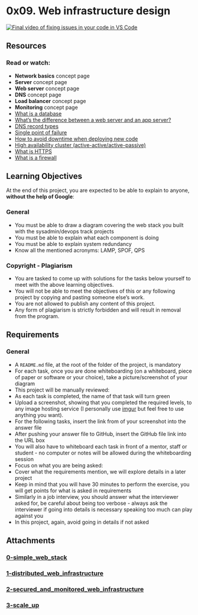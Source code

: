 # 0x09. Web infrastructure design

[![Final video of fixing issues in your code in VS Code](https://img.youtube.com/vi/lQNEW76KdYg/maxresdefault.jpg)](https://www.youtube.com/watch?v=lQNEW76KdYg)
## Resources
### Read or watch:
- **Network basics** concept page
- **Server** concept page
- **Web server** concept page
- **DNS** concept page
- **Load balancer** concept page
- **Monitoring** concept page
- [What is a database](https://intranet.alxswe.com/rltoken/n3CdS3EA5l5psDDKbEhApA)
- [What’s the difference between a web server and an app server?](https://intranet.alxswe.com/rltoken/0as4wDlFqyhLhf0f_gedcw)
- [DNS record types](https://intranet.alxswe.com/rltoken/0as4wDlFqyhLhf0f_gedcw)
- [Single point of failure](https://intranet.alxswe.com/rltoken/uxpx2YhXs10TFLIDg78chA)
- [How to avoid downtime when deploying new code](https://intranet.alxswe.com/rltoken/4ansLu2gtHnoFrNThqyObA)
- [High availability cluster (active-active/active-passive)](https://intranet.alxswe.com/rltoken/TAJeVYy9U9iLaEDd6XkbRA)
- [What is HTTPS](https://intranet.alxswe.com/rltoken/c0zs2MxrmxFLsCPOizxq6g)
- [What is a firewall](https://intranet.alxswe.com/rltoken/j6idMcUTyNEDj1oYDQFmUw)

## Learning Objectives
At the end of this project, you are expected to be able to explain to anyone, **without the help of Google**:

### General
- You must be able to draw a diagram covering the web stack you built with the sysadmin/devops track projects
- You must be able to explain what each component is doing
- You must be able to explain system redundancy
- Know all the mentioned acronyms: LAMP, SPOF, QPS

### Copyright - Plagiarism
- You are tasked to come up with solutions for the tasks below yourself to meet with the above learning objectives.
- You will not be able to meet the objectives of this or any following project by copying and pasting someone else’s work.
- You are not allowed to publish any content of this project.
- Any form of plagiarism is strictly forbidden and will result in removal from the program.

## Requirements
### General
- A `README.md` file, at the root of the folder of the project, is mandatory
- For each task, once you are done whiteboarding (on a whiteboard, piece of paper or software or your choice), take a picture/screenshot of your diagram
- This project will be manually reviewed:
- As each task is completed, the name of that task will turn green
- Upload a screenshot, showing that you completed the required levels, to any image hosting service (I personally use [imgur](https://intranet.alxswe.com/rltoken/m_O2HLsKrO1zg31LMcLOGQ) but feel free to use anything you want).
- For the following tasks, insert the link from of your screenshot into the answer file
- After pushing your answer file to GitHub, insert the GitHub file link into the URL box
- You will also have to whiteboard each task in front of a mentor, staff or student - no computer or notes will be allowed during the whiteboarding session
- Focus on what you are being asked:
- Cover what the requirements mention, we will explore details in a later project
- Keep in mind that you will have 30 minutes to perform the exercise, you will get points for what is asked in requirements
- Similarly in a job interview, you should answer what the interviewer asked for, be careful about being too verbose - always ask the interviewer if going into details is necessary speaking too much can play against you
- In this project, again, avoid going in details if not asked

## Attachments
### [0-simple_web_stack](https://docs.google.com/document/d/11yLzseXQm5XEVmUqxucvFONIls8oG1rGhDKLkZQMSY4/edit?usp=sharing)
### [1-distributed_web_infrastructure](https://docs.google.com/document/d/1u22PKe04fXBW8wASwXIHGT2IgXUM9jplkW1iISJfzEA/edit?usp=sharing)
### [2-secured_and_monitored_web_infrastructure](https://docs.google.com/document/d/1jMgEl-RiyVHlNewpPry2D2rp6-20dNDGMsU7rRJe0Bg/edit?usp=sharing)
### [3-scale_up](https://docs.google.com/document/d/1ibC45bj66mdVfCK2ggEcXyNjUGf57iwW3hTygmwqijg/edit?usp=sharing)
